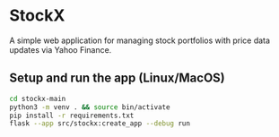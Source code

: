 # StockX

A simple web application for managing stock portfolios with price data updates via Yahoo Finance. 

## Setup and run the app (Linux/MacOS)

```bash
cd stockx-main
python3 -m venv . && source bin/activate
pip install -r requirements.txt
flask --app src/stockx:create_app --debug run 
```
